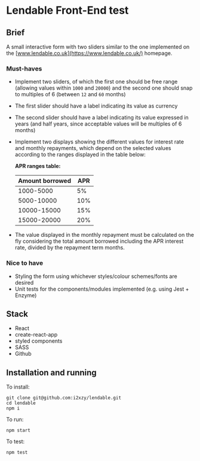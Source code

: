 # Lendable Front-End test

## Brief

A small interactive form with two sliders similar to the one implemented on the [www.lendable.co.uk](https://www.lendable.co.uk/) homepage.

### Must-haves

- Implement two sliders, of which the first one should be free range (allowing values within `1000` and `20000`) and the second one should snap to multiples of 6 (between `12` and `60` months)
- The first slider should have a label indicating its value as currency
- The second slider should have a label indicating its value expressed in years (and half years, since acceptable values will be multiples of 6 months)
- Implement two displays showing the different values for interest rate and monthly repayments, which depend on the selected values according to the ranges displayed in the table below:

  **APR ranges table:**

  | Amount borrowed | APR |
  | --------------- | --- |
  | 1000-5000       | 5%  |
  | 5000-10000      | 10% |
  | 10000-15000     | 15% |
  | 15000-20000     | 20% |

- The value displayed in the monthly repayment must be calculated on the fly considering the total amount borrowed including the APR interest rate, divided by the repayment term months.

### Nice to have

- Styling the form using whichever styles/colour schemes/fonts are desired
- Unit tests for the components/modules implemented (e.g. using Jest + Enzyme)

## Stack

- React
- create-react-app
- styled components
- SASS
- Github

## Installation and running

To install:

```shell
git clone git@github.com:i2xzy/lendable.git
cd lendable
npm i
```

To run:

```shell
npm start
```

To test:

```shell
npm test
```
